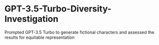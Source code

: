 # GPT-3.5-Turbo-Diversity-Investigation
Prompted GPT-3.5 Turbo to generate fictional characters and assessed the results for equitable representation
